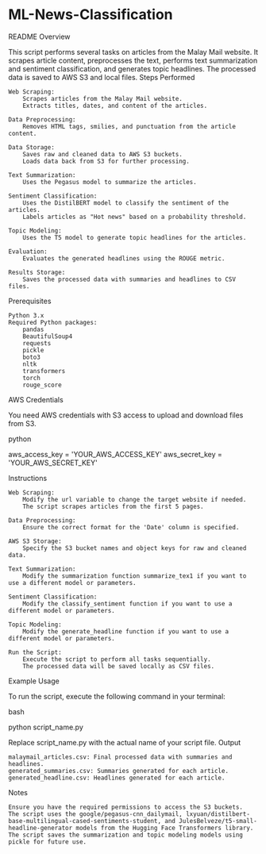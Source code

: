# ML-News-Classification
README
Overview

This script performs several tasks on articles from the Malay Mail website. It scrapes article content, preprocesses the text, performs text summarization and sentiment classification, and generates topic headlines. The processed data is saved to AWS S3 and local files.
Steps Performed

    Web Scraping:
        Scrapes articles from the Malay Mail website.
        Extracts titles, dates, and content of the articles.

    Data Preprocessing:
        Removes HTML tags, smilies, and punctuation from the article content.

    Data Storage:
        Saves raw and cleaned data to AWS S3 buckets.
        Loads data back from S3 for further processing.

    Text Summarization:
        Uses the Pegasus model to summarize the articles.

    Sentiment Classification:
        Uses the DistilBERT model to classify the sentiment of the articles.
        Labels articles as "Hot news" based on a probability threshold.

    Topic Modeling:
        Uses the T5 model to generate topic headlines for the articles.

    Evaluation:
        Evaluates the generated headlines using the ROUGE metric.

    Results Storage:
        Saves the processed data with summaries and headlines to CSV files.

Prerequisites

    Python 3.x
    Required Python packages:
        pandas
        BeautifulSoup4
        requests
        pickle
        boto3
        nltk
        transformers
        torch
        rouge_score

AWS Credentials

You need AWS credentials with S3 access to upload and download files from S3.

python

aws_access_key = 'YOUR_AWS_ACCESS_KEY'
aws_secret_key = 'YOUR_AWS_SECRET_KEY'

Instructions

    Web Scraping:
        Modify the url variable to change the target website if needed.
        The script scrapes articles from the first 5 pages.

    Data Preprocessing:
        Ensure the correct format for the 'Date' column is specified.

    AWS S3 Storage:
        Specify the S3 bucket names and object keys for raw and cleaned data.

    Text Summarization:
        Modify the summarization function summarize_tex1 if you want to use a different model or parameters.

    Sentiment Classification:
        Modify the classify_sentiment function if you want to use a different model or parameters.

    Topic Modeling:
        Modify the generate_headline function if you want to use a different model or parameters.

    Run the Script:
        Execute the script to perform all tasks sequentially.
        The processed data will be saved locally as CSV files.

Example Usage

To run the script, execute the following command in your terminal:

bash

python script_name.py

Replace script_name.py with the actual name of your script file.
Output

    malaymail_articles.csv: Final processed data with summaries and headlines.
    generated_summaries.csv: Summaries generated for each article.
    generated_headline.csv: Headlines generated for each article.

Notes

    Ensure you have the required permissions to access the S3 buckets.
    The script uses the google/pegasus-cnn_dailymail, lxyuan/distilbert-base-multilingual-cased-sentiments-student, and JulesBelveze/t5-small-headline-generator models from the Hugging Face Transformers library.
    The script saves the summarization and topic modeling models using pickle for future use.
